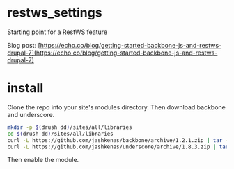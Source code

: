 # restws_settings
Starting point for a RestWS feature

Blog post: [https://echo.co/blog/getting-started-backbone-js-and-restws-drupal-7](https://echo.co/blog/getting-started-backbone-js-and-restws-drupal-7)

# install

Clone the repo into your site's modules directory. Then download backbone and
underscore.

```bash
mkdir -p $(drush dd)/sites/all/libraries
cd $(drush dd)/sites/all/libraries
curl -L https://github.com/jashkenas/backbone/archive/1.2.1.zip | tar -xf - && mv backbone-1.2.1 backbone
curl -L https://github.com/jashkenas/underscore/archive/1.8.3.zip | tar -xf - && mv underscore-1.8.3 underscore
```

Then enable the module.
